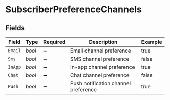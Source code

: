 # SubscriberPreferenceChannels


## Fields

| Field                                | Type                                 | Required                             | Description                          | Example                              |
| ------------------------------------ | ------------------------------------ | ------------------------------------ | ------------------------------------ | ------------------------------------ |
| `Email`                              | *bool*                               | :heavy_minus_sign:                   | Email channel preference             | true                                 |
| `Sms`                                | *bool*                               | :heavy_minus_sign:                   | SMS channel preference               | false                                |
| `InApp`                              | *bool*                               | :heavy_minus_sign:                   | In-app channel preference            | true                                 |
| `Chat`                               | *bool*                               | :heavy_minus_sign:                   | Chat channel preference              | false                                |
| `Push`                               | *bool*                               | :heavy_minus_sign:                   | Push notification channel preference | true                                 |